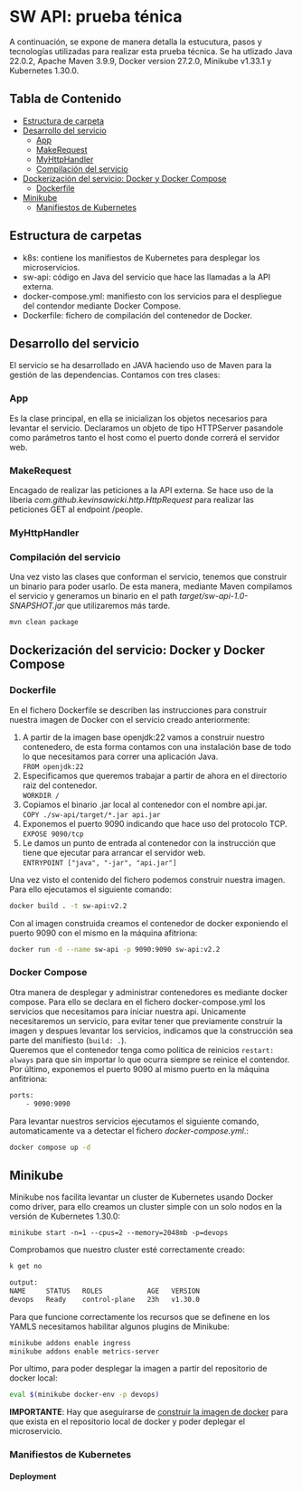# SW API: prueba ténica

A continuación, se expone de manera detalla la estucutura, pasos y tecnologías utilizadas para realizar esta prueba técnica. 
Se ha utlizado Java 22.0.2, Apache Maven 3.9.9, Docker version 27.2.0, Minikube v1.33.1 y Kubernetes 1.30.0.

## Tabla de Contenido
- [Estructura de carpeta](#estructura-de-carpetas)
- [Desarrollo del servicio](#desarrollo-del-servicio)
    - [App](#app)
    - [MakeRequest](#makerequest)
    - [MyHttpHandler](#myhttphandler)
    - [Compilación del servicio](#compilación-del-servicio)
- [Dockerización del servicio: Docker y Docker Compose](#dockerización-del-servicio-docker-y-docker-compose)
    - [Dockerfile](#dockerfile)
- [Minikube](#minikube)
    - [Manifiestos de Kubernetes](#manifiestos-de-kubernetes)

## Estructura de carpetas

- k8s: contiene los manifiestos de Kubernetes para desplegar los microservicios.
- sw-api: código en Java del servicio que hace las llamadas a la API externa.
- docker-compose.yml: manifiesto con los servicios para el despliegue del contendor mediante Docker Compose.
- Dockerfile: fichero de compilación del contenedor de Docker.

## Desarrollo del servicio
El servicio se ha desarrollado en JAVA haciendo uso de Maven para la gestión de las dependencias.
Contamos con tres clases:

### App
Es la clase principal, en ella se inicializan los objetos necesarios para levantar el servicio.
Declaramos un objeto de tipo HTTPServer pasandole como parámetros tanto el host como el puerto donde correrá el servidor web.

### MakeRequest
Encagado de realizar las peticiones a la API externa. Se hace uso de la liberia *com.github.kevinsawicki.http.HttpRequest* para realizar las peticiones GET al endpoint /people.

### MyHttpHandler

### Compilación del servicio
Una vez visto las clases que conforman el servicio, tenemos que construir un binario para poder usarlo.
De esta manera, mediante Maven compilamos el servicio y generamos un binario en el path *target/sw-api-1.0-SNAPSHOT.jar* que utilizaremos más tarde.</br>
```bash
mvn clean package
```


## Dockerización del servicio: Docker y Docker Compose
### Dockerfile
En el fichero Dockerfile se describen las instrucciones para construir nuestra imagen de Docker con el servicio creado anteriormente:

1. A partir de la imagen base openjdk:22 vamos a construir nuestro contenedero, de esta forma contamos con una instalación base de todo lo que necesitamos para correr una aplicación Java. </br>
`FROM openjdk:22`
2. Especificamos que queremos trabajar a partir de ahora en el directorio raiz del contenedor. </br>
`WORKDIR /`
3. Copiamos el binario .jar local al contenedor con el nombre api.jar. </br>
`COPY ./sw-api/target/*.jar api.jar`
4. Exponemos el puerto 9090 indicando que hace uso del protocolo TCP. </br>
`EXPOSE 9090/tcp`
5. Le damos un punto de entrada al contenedor con la instrucción que tiene que ejecutar para arrancar el servidor web.</br>
`ENTRYPOINT ["java", "-jar", "api.jar"]`

Una vez visto el contenido del fichero podemos construir nuestra imagen. Para ello ejecutamos el siguiente comando: </br>
```bash
docker build . -t sw-api:v2.2
```

Con al imagen construida creamos el contenedor de docker exponiendo el puerto 9090 con el mismo en la máquina afitriona:</br>
```bash
docker run -d --name sw-api -p 9090:9090 sw-api:v2.2
```

### Docker Compose
Otra manera de desplegar y administrar contenedores es mediante docker compose. Para ello se declara en el fichero docker-compose.yml los servicios que necesitamos para iniciar nuestra api.
Unicamente necesitaremos un servicio, para evitar tener que previamente construir la imagen y despues levantar los servicios, indicamos que la construcción sea parte del manifiesto (`build: .`). </br>
Queremos que el contenedor tenga como politica de reinicios `restart: always` para que sin importar lo que ocurra siempre se reinice el contendor.</br>
Por último, exponemos el puerto 9090 al mismo puerto en la máquina anfitriona:
```bash
ports:
    - 9090:9090
```
Para levantar nuestros servicios ejecutamos el siguiente comando, automaticamente va a detectar el fichero *docker-compose.yml*.:</br>
```bash
docker compose up -d
```

## Minikube
Minikube nos facilita levantar un cluster de Kubernetes usando Docker como driver, para ello creamos un cluster simple con un solo nodos en la versión de Kubernetes 1.30.0:</br>
```
minikube start -n=1 --cpus=2 --memory=2048mb -p=devops
```

Comprobamos que nuestro cluster esté correctamente creado:
```bash
k get no

output: 
NAME     STATUS   ROLES           AGE   VERSION
devops   Ready    control-plane   23h   v1.30.0
```
Para que funcione correctamente los recursos que se definene en los YAMLS necesitamos habilitar algunos plugins de Minikube:</br>
```bash
minikube addons enable ingress
minikube addons enable metrics-server
```
Por ultimo, para poder desplegar la imagen a partir del repositorio de docker local:
```bash
eval $(minikube docker-env -p devops)
```

**IMPORTANTE**: Hay que aseguirarse de [construir la imagen de docker](#dockerfile) para que exista en el repositorio local de docker y poder deplegar el microservicio.

### Manifiestos de Kubernetes
#### Deployment
